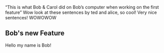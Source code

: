“This is what Bob & Carol did on Bob’s computer when working on the first feature” 
Wow look at these sentences by ted and alice, so cool! Very nice sentences! WOWOWOW

## Bob's new Feature

Hello my name is Bob!
